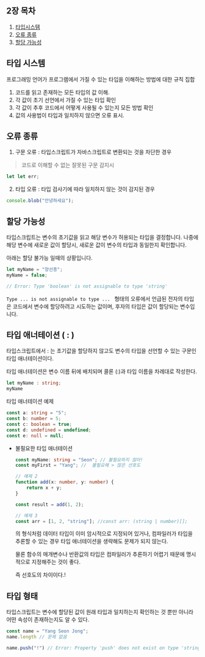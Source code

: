 ## 2장 목차

1. [타입시스템](#타입-시스템)
2. [오류 종류](#오류-종류)
3. [할당 가능성](#할당-가능성)

## 타입 시스템
프로그래밍 언어가 프로그램에서 가질 수 있는 타입을 이해하는 방법에 대한 규칙 집합

1. 코드를 읽고 존재하는 모든 타입의 값 이해.
2. 각 값이 초기 선언에서 가질 수 있는 타입 확인
3. 각 값이 추후 코드에서 어떻게 사용될 수 있는지 모든 방법 확인
4. 값의 사용법이 타입과 일치하지 않으면 오류 표시.

## 오류 종류

1. 구문 오류 : 타입스크립트가 자바스크립트로 변환되는 것을 차단한 경우
> 코드로 이해할 수 없는 잘못된 구문 감지시
```typescript
let let err;
```
2. 타입 오류 : 타입 검사기에 따라 일치하지 않는 것이 감지된 경우
```typescript
console.blob("안녕하세요");
```

## 할당 가능성
타입스크립트는 변수의 초기값을 읽고 해당 변수가 허용되는 타입을 결정합니다.
나중에 해당 변수에 새로운 값이 할당시, 새로운 값이 변수의 타입과 동일한지 확인합니다.

아래는 할당 불가능 일때의 상황입니다.
```typescript
let myName = "양선종";
myName = false;

// Error: Type 'boolean' is not assignable to type 'string'
```

`Type ... is not assignable to type ... ` 형태의 오류에서 언급된 전자의 타입은 코드에서 변수에 할당하려고 시도하는 값이며, 후자의 타입은 값이 할당되는 변수입니다.

## 타입 애너테이션 ( : )
타입스크립트에서 : 는 초기값을 할당하지 않고도 변수의 타입을 선언할 수 있는 구문인 타입 애너테이션이다.

타입 애너테이션은 변수 이름 뒤에 배치되며 콜론 (:)과 타입 이름을 차례대로 작성한다.

```typescript
let myName : string;
myName
```

타입 애너테이션 예제
```typescript
const a: string = "5";
const b: number = 5;
const c: boolean = true;
const d: undefined = undefined;
const e: null = null;
```

* 불필요한 타입 애너테이션

    ```typescript
    const myName: string = "Seon"; // 불필요하지 않아!
    const myFirst = "Yang"; //  불필요해 > 많은 선호도 

    // 예제 2
    function add(x: number, y: number) {
        return x + y;
    }

    const result = add(1, 2);

    // 예제 3
    const arr = [1, 2, "string"]; //const arr: (string | number)[];
    ```

    의 형식처럼 데이터 타입이 이미 암시적으로 지정되어 있거나, 컴파일러가 타입을 추론할 수 있는 경우 타입 애너테이션을 생략해도 문제가 되지 않는다.

    물론 함수의 매개변수나 반환값의 타입은 컴파일러가 추론하기 어렵기 때문에 명시적으로 지정해주는 것이 좋다.

    즉 선호도의 차이이다.!

## 타입 형태
타입스크립트는 변수에 할당된 값이 원래 타입과 일치하는지 확인하는 것 뿐만 아니라 어떤 속성이 존재하는지도 알 수 있다.

```typescript
const name = "Yang Seon Jong";
name.length // 문제 없음

name.push("!") // Error: Property 'push' does not exist on type 'string'.
```
